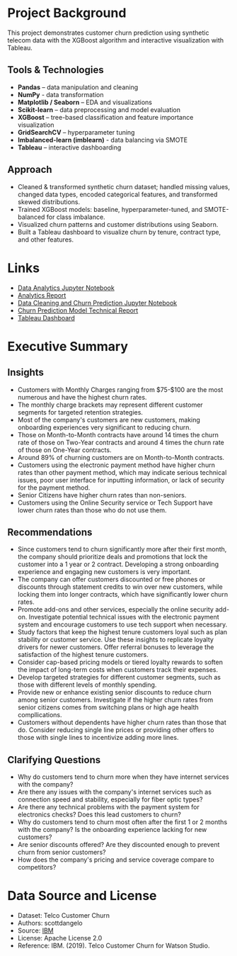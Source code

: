 # Project Background
This project demonstrates customer churn prediction using synthetic telecom data with the XGBoost algorithm and interactive visualization with Tableau.

## Tools & Technologies
- **Pandas** – data manipulation and cleaning
- **NumPy** - data transformation
- **Matplotlib / Seaborn** – EDA and visualizations
- **Scikit-learn** – data preprocessing and model evaluation
- **XGBoost** – tree-based classification and feature importance visualization
- **GridSearchCV** – hyperparameter tuning
- **Imbalanced-learn (imblearn)** - data balancing via SMOTE
- **Tableau** – interactive dashboarding

## Approach
- Cleaned & transformed synthetic churn dataset; handled missing values, changed data types, encoded categorical features, and transformed skewed distributions.
- Trained XGBoost models: baseline, hyperparameter-tuned, and SMOTE-balanced for class imbalance.
- Visualized churn patterns and customer distributions using Seaborn.
- Built a Tableau dashboard to visualize churn by tenure, contract type, and other features.

# Links
- [Data Analytics Jupyter Notebook](https://github.com/nvpham12/Telecom-Customer-Churn-Prediction-and-Analysis/blob/main/Data%20Analysis%20Telecom%20Customer%20Churn.ipynb)
- [Analytics Report](https://github.com/nvpham12/Telecom-Customer-Churn-Prediction-and-Analysis/blob/main/Analytics%20Report.md)
- [Data Cleaning and Churn Prediction Jupyter Notebook](https://github.com/nvpham12/Telecom-Customer-Churn-Prediction-and-Analysis/blob/main/Churn%20Prediction%20Telecom%20Customers.ipynb)
- [Churn Prediction Model Technical Report](https://github.com/nvpham12/Telecom-Customer-Churn-Prediction/blob/main/Technical%20Report.md)
- [Tableau Dashboard](https://public.tableau.com/views/TelecomCustomerChurnDashboard_17551339538610/Dashboard?:language=en-US&publish=yes&:sid=&:redirect=auth&:display_count=n&:origin=viz_share_link)

# Executive Summary
## Insights
- Customers with Monthly Charges ranging from \$75-\$100 are the most numerous and have the highest churn rates.
- The monthly charge brackets may represent different customer segments for targeted retention strategies.
- Most of the company's customers are new customers, making onboarding experiences very significant to reducing churn.
- Those on Month-to-Month contracts have around 14 times the churn rate of those on Two-Year contracts and around 4 times the churn rate of those on One-Year contracts.
- Around 89% of churning customers are on Month-to-Month contracts.
- Customers using the electronic payment method have higher churn rates than other payment method, which may indicate serious technical issues, poor user interface for inputting information, or lack of security for the payment method.
- Senior Citizens have higher churn rates than non-seniors.
- Customers using the Online Security service or Tech Support have lower churn rates than those who do not use them.

## Recommendations
- Since customers tend to churn significantly more after their first month, the company should prioritize deals and promotions that lock the customer into a 1 year or 2 contract. Developing a strong onboarding experience and engaging new customers is very important.
- The company can offer customers discounted or free phones or discounts through statement credits to win over new customers, while locking them into longer contracts, which have significantly lower churn rates.
- Promote add-ons and other services, especially the online security add-on. Investigate potential technical issues with the electronic payment system and encourage customers to use tech support when necessary.
- Study factors that keep the highest tenure customers loyal such as plan stability or customer service. Use these insights to replicate loyalty drivers for newer customers. Offer referral bonuses to leverage the satisfaction of the highest tenure customers.
- Consider cap-based pricing models or tiered loyalty rewards to soften the impact of long-term costs when customers track their expenses.
- Develop targeted strategies for different customer segments, such as those with different levels of monthly spending.
- Provide new or enhance existing senior discounts to reduce churn among senior customers. Investigate if the higher churn rates from senior citizens comes from switching plans or high age health compllications.
- Customers without dependents have higher churn rates than those that do. Consider reducing single line prices or providing other offers to those with single lines to incentivize adding more lines.

## Clarifying Questions
- Why do customers tend to churn more when they have internet services with the company?
- Are there any issues with the company's internet services such as connection speed and stability, especially for fiber optic types?
- Are there any technical problems with the payment system for electronics checks? Does this lead customers to churn?
- Why do customers tend to churn most often after the first 1 or 2 months with the company? Is the onboarding experience lacking for new customers?
- Are senior discounts offered? Are they discounted enough to prevent churn from senior customers?
- How does the company's pricing and service coverage compare to competitors?

# Data Source and License
- Dataset: Telco Customer Churn
- Authors: scottdangelo
- Source: [IBM](https://github.com/IBM/telco-customer-churn-on-icp4d)
- License: Apache License 2.0
- Reference: IBM. (2019). Telco Customer Churn for Watson Studio.
